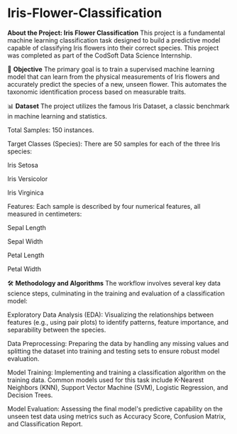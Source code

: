 # Iris-Flower-Classification

**About the Project: Iris Flower Classification**
This project is a fundamental machine learning classification task designed to build a predictive model capable of classifying Iris flowers into their correct species. This project was completed as part of the CodSoft Data Science Internship.

🌸 **Objective**
The primary goal is to train a supervised machine learning model that can learn from the physical measurements of Iris flowers and accurately predict the species of a new, unseen flower. This automates the taxonomic identification process based on measurable traits.

📊 **Dataset**
The project utilizes the famous Iris Dataset, a classic benchmark in machine learning and statistics.

Total Samples: 150 instances.

Target Classes (Species): There are 50 samples for each of the three Iris species:

Iris Setosa

Iris Versicolor

Iris Virginica

Features: Each sample is described by four numerical features, all measured in centimeters:

Sepal Length

Sepal Width

Petal Length

Petal Width

🛠️ **Methodology and Algorithms**
The workflow involves several key data science steps, culminating in the training and evaluation of a classification model:

Exploratory Data Analysis (EDA): Visualizing the relationships between features (e.g., using pair plots) to identify patterns, feature importance, and separability between the species.

Data Preprocessing: Preparing the data by handling any missing values and splitting the dataset into training and testing sets to ensure robust model evaluation.

Model Training: Implementing and training a classification algorithm on the training data. Common models used for this task include K-Nearest Neighbors (KNN), Support Vector Machine (SVM), Logistic Regression, and Decision Trees.

Model Evaluation: Assessing the final model's predictive capability on the unseen test data using metrics such as Accuracy Score, Confusion Matrix, and Classification Report.
